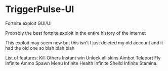 # TriggerPulse-UI
Fortnite exploit GUI/UI

Probably the best fortnite exploit in the entire history of the internet

This exploit may seem new but this isn't I just deleted my old account and it had the old one so blah blah blah

List of features:
Kill Others
Instant win
Unlock all skins
Aimbot
Teleport
Fly
Infinite Ammo
Spawn Menu
Infinite Health
Infinite Sheild
Infinite Stamina.
